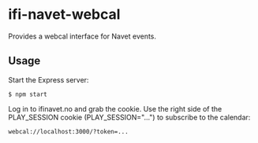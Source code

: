 # ifi-navet-webcal

Provides a webcal interface for Navet events.

## Usage

Start the Express server:

```
$ npm start
```

Log in to ifinavet.no and grab the cookie. Use the right side of the PLAY_SESSION cookie (PLAY_SESSION="...") to subscribe to the calendar:

```
webcal://localhost:3000/?token=...
```
